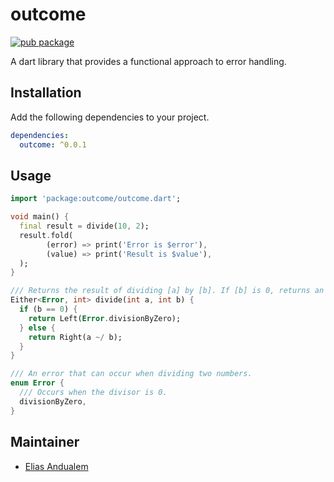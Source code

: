 # outcome

[![pub package](https://img.shields.io/pub/v/outcome.svg)](https://pub.dartlang.org/packages/outcome)

A dart library that provides a functional approach to error handling.

## Installation

Add the following dependencies to your project.

```yaml
dependencies:
  outcome: ^0.0.1
```

## Usage

```dart
import 'package:outcome/outcome.dart';

void main() {
  final result = divide(10, 2);
  result.fold(
        (error) => print('Error is $error'),
        (value) => print('Result is $value'),
  );
}

/// Returns the result of dividing [a] by [b]. If [b] is 0, returns an [Error].
Either<Error, int> divide(int a, int b) {
  if (b == 0) {
    return Left(Error.divisionByZero);
  } else {
    return Right(a ~/ b);
  }
}

/// An error that can occur when dividing two numbers.
enum Error {
  /// Occurs when the divisor is 0.
  divisionByZero,
}
```

## Maintainer
- [Elias Andualem](https://github.com/elias8)
